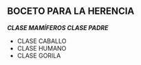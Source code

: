 ## BOCETO PARA LA HERENCIA

***CLASE MAMÍFEROS    CLASE PADRE***
- CLASE CABALLO
- CLASE HUMANO
- CLASE GORILA
